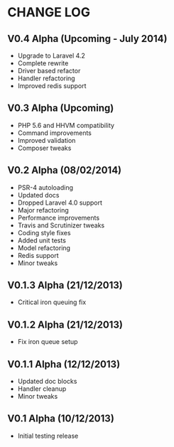 CHANGE LOG
==========


## V0.4 Alpha (Upcoming - July 2014)

* Upgrade to Laravel 4.2
* Complete rewrite
* Driver based refactor
* Handler refactoring
* Improved redis support


## V0.3 Alpha (Upcoming)

* PHP 5.6 and HHVM compatibility
* Command improvements
* Improved validation
* Composer tweaks


## V0.2 Alpha (08/02/2014)

* PSR-4 autoloading
* Updated docs
* Dropped Laravel 4.0 support
* Major refactoring
* Performance improvements
* Travis and Scrutinizer tweaks
* Coding style fixes
* Added unit tests
* Model refactoring
* Redis support
* Minor tweaks


## V0.1.3 Alpha (21/12/2013)

* Critical iron queuing fix


## V0.1.2 Alpha (21/12/2013)

* Fix iron queue setup


## V0.1.1 Alpha (12/12/2013)

* Updated doc blocks
* Handler cleanup
* Minor tweaks


## V0.1 Alpha (10/12/2013)

* Initial testing release
